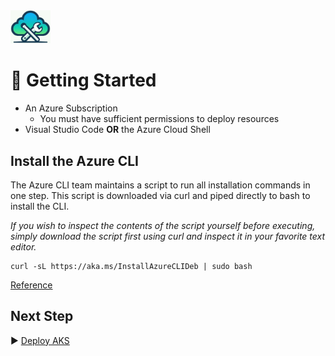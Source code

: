 <img src="logo.jpg" width="64" />

# :walking: Getting Started

- An Azure Subscription
    - You must have sufficient permissions to deploy resources
- Visual Studio Code **OR** the Azure Cloud Shell

## Install the Azure CLI
The Azure CLI team maintains a script to run all installation commands in one step. This script is downloaded via curl and piped directly to bash to install the CLI.

*If you wish to inspect the contents of the script yourself before executing, simply download the script first using curl and inspect it in your favorite text editor.*

```console
curl -sL https://aka.ms/InstallAzureCLIDeb | sudo bash
```
[Reference](https://learn.microsoft.com/en-us/cli/azure/install-azure-cli-linux?pivots=apt#option-1-install-with-one-command)

## Next Step
:arrow_forward: [Deploy AKS](./aks-deployment.md)
